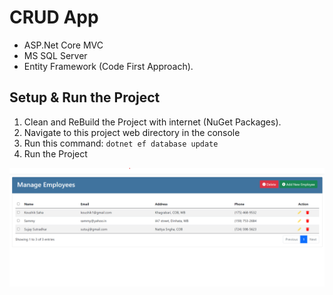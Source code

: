 # CRUD App

- ASP.Net Core MVC
- MS SQL Server
- Entity Framework (Code First Approach).

## Setup & Run the Project

1. Clean and ReBuild the Project with internet (NuGet Packages).
2. Navigate to this project web directory in the console
3. Run this command: `dotnet ef database update`
4. Run the Project

![Image of App](./files/ss-1.png)